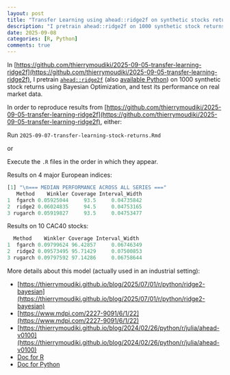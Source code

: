 ```yaml
---
layout: post
title: "Transfer Learning using ahead::ridge2f on synthetic stocks returns"
description: "I pretrain ahead::ridge2f on 1000 synthetic stock returns using Bayesian Optimization, and test its performance on real market data."
date: 2025-09-08
categories: [R, Python]
comments: true
---
```


In [https://github.com/thierrymoudiki/2025-09-05-transfer-learning-ridge2f](https://github.com/thierrymoudiki/2025-09-05-transfer-learning-ridge2f), I pretrain [`ahead::ridge2f`](https://docs.techtonique.net/ahead/index.html) (also [available Python](https://docs.techtonique.net/ahead_python/ahead.html#Ridge2Regressor)) on 1000 synthetic stock returns using Bayesian Optimization, and test its performance on real market data. 

In order to reproduce results from [https://github.com/thierrymoudiki/2025-09-05-transfer-learning-ridge2f](https://github.com/thierrymoudiki/2025-09-05-transfer-learning-ridge2f), either: 

Run `2025-09-07-transfer-learning-stock-returns.Rmd` 

or

Execute the `.R` files in the order in which they appear. 

Results on 4 major European indices: 

```R
[1] "\n=== MEDIAN PERFORMANCE ACROSS ALL SERIES ==="
   Method    Winkler Coverage Interval_Width
1  fgarch 0.05925044     93.5     0.04735842
2  ridge2 0.06024835     94.5     0.04753165
3 rugarch 0.05919827     93.5     0.04753477
```

Results on 10 CAC40 stocks: 

```R
  Method    Winkler Coverage Interval_Width
1  fgarch 0.09799624 96.42857     0.06746349
2  ridge2 0.09573495 95.71429     0.07500853
3 rugarch 0.09797592 97.14286     0.06758644
```

More details about this model (actually used in an industrial setting):

- [https://thierrymoudiki.github.io/blog/2025/07/01/r/python/ridge2-bayesian](https://thierrymoudiki.github.io/blog/2025/07/01/r/python/ridge2-bayesian)
- [https://www.mdpi.com/2227-9091/6/1/22](https://www.mdpi.com/2227-9091/6/1/22)
- [https://thierrymoudiki.github.io/blog/2024/02/26/python/r/julia/ahead-v0100](https://thierrymoudiki.github.io/blog/2024/02/26/python/r/julia/ahead-v0100)
- [Doc for R](https://docs.techtonique.net/ahead/index.html)
- [Doc for Python](https://docs.techtonique.net/ahead_python/ahead.html#Ridge2Regressor)
